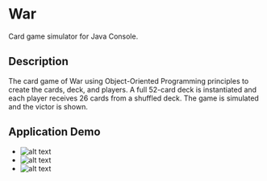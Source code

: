 # War
Card game simulator for Java Console. 

## Description
The card game of War using Object-Oriented Programming principles to create the cards, deck, and players. A full 52-card deck is instantiated and each player receives 26 cards from a shuffled deck. The game is simulated and the victor is shown.

## Application Demo
* ![alt text](https://i.postimg.cc/6QdcRdzM/Screen-Shot-2021-11-13-at-10-18-07-PM.png)
* ![alt text](https://i.postimg.cc/Tw0cNfzm/Screen-Shot-2021-11-13-at-10-18-55-PM.png)
* ![alt text](https://i.postimg.cc/63t0hymt/Screen-Shot-2021-11-13-at-10-18-31-PM.png)

